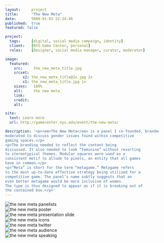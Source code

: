```yaml
---
layout:     project
title:      "The New Meta"
date:       5000-01-01 22:24:46
published:  true
featured: false

project:
  tags:     [digital, social media campaign, identity]
  client:   [NYU Game Center, personal]
  roles:    [Designer, social media manager, curator, moderator]

image:
  featured:
    src:     the_new_meta_title.jpg
    srcset:  
        x2: the_new_meta_title@2x.jpg 2x
        x1: the_new_meta_title.jpg 1x
    sizes:   100%
    alt:     the new meta
    link:
    credit:
    alt:

site:
  text: Learn more
  url: http://gamecenter.nyu.edu/event/the-new-meta/

description: '<p><em>The New Meta</em> is a panel I co-founded, branded, curated, and
moderated to discuss gender issues found within competitive
gaming spaces.</p>
<p>The branding needed to reflect the content being
discussed. It also needed to look “feminine” without resorting
to stereotypical themes. Modular squares were used as a
consistent motif to allude to pixels, an entity that all games
have in common.</p>
<p>“Meta” is short for the term “metagame.” Metagame refers
to the most up-to-date effective strategy being utilized for a
competitive game. The panel’s name subtly suggests that an
even better metagame would be more inclusive of women.
The type is thus designed to appear as if it is breaking out of
the contained box.</p>'
---
```


<div class="width--full">
<img src="{{ site.baseurl }}/img/work/the-new-meta/the_new_meta_group.jpg"
     srcset="{{ site.baseurl }}/img/work/the-new-meta/the_new_meta_group@2x.jpg 2x, {{ site.baseurl }}/img/work/the-new-meta/the_new_meta_group.jpg 1x"
     sizes="100%"  
     alt="the new meta panelists">
</div>
<div class="width--full">
<img src="{{ site.baseurl }}/img/work/the-new-meta/the_new_meta_poster.jpg"
     srcset="{{ site.baseurl }}/img/work/the-new-meta/the_new_meta_poster@2x.jpg 2x, {{ site.baseurl }}/img/work/the-new-meta/the_new_meta_poster.jpg 1x"
     sizes="100%"  
     alt="the new meta poster"> 
</div>    

<div class="width--wide">
<div class="width--2_3">
<img src="{{ site.baseurl }}/img/work/the-new-meta/the_new_meta_slide.jpg"
     srcset="{{ site.baseurl }}/img/work/the-new-meta/the_new_meta_slide@2x.jpg 2x, {{ site.baseurl }}/img/work/the-new-meta/the_new_meta_slide.jpg 1x"
     sizes="100%"  
     alt="the new meta presentation slide">  
     </div>
<div class="width--1_3">     
<img src="{{ site.baseurl }}/img/work/the-new-meta/the_new_meta_icons.jpg"
     srcset="{{ site.baseurl }}/img/work/the-new-meta/the_new_meta_icons@2x.jpg 2x, {{ site.baseurl }}/img/work/the-new-meta/the_new_meta_icons.jpg 1x"
     sizes="100%"  
     alt="the new meta icons">
     </div>
</div>
<div class="width--full">
<img src="{{ site.baseurl }}/img/work/the-new-meta/the_new_meta_screenshot.jpg"
     srcset="{{ site.baseurl }}/img/work/the-new-meta/the_new_meta_screenshot@2x.jpg 2x, {{ site.baseurl }}/img/work/the-new-meta/the_new_meta_screenshot.jpg 1x"
     sizes="100%"  
     alt="the new meta twitter">
 </div>

<div class="width--wide">
<div class="width--1_2">
<img src="{{ site.baseurl }}/img/work/the-new-meta/the_new_meta_panel.jpg"
     srcset="{{ site.baseurl }}/img/work/the-new-meta/the_new_meta_panel@2x.jpg 2x, {{ site.baseurl }}/img/work/the-new-meta/the_new_meta_panel.jpg 1x"
     sizes="100%"  
     alt="the new meta audience">
    </div>
<div class="width--1_2">
<img src="{{ site.baseurl }}/img/work/the-new-meta/the_new_meta_speaking.jpg"
     srcset="{{ site.baseurl }}/img/work/the-new-meta/the_new_meta_speaking@2x.jpg 2x, {{ site.baseurl }}/img/work/the-new-meta/the_new_meta_speaking.jpg 1x"
     sizes="100%"  
     alt="the new meta speaking">
     </div>
</div>          
    